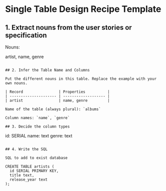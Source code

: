 # Single Table Design Recipe Template

## 1. Extract nouns from the user stories or specification

Nouns:

artist, name, genre
```

## 2. Infer the Table Name and Columns

Put the different nouns in this table. Replace the example with your own nouns.

| Record                | Properties          |
| --------------------- | ------------------- |
| artist                | name, genre         |

Name of the table (always plural): `albums`

Column names: `name`, `genre`

## 3. Decide the column types

```

id: SERIAL
name: text
genre: text
```

## 4. Write the SQL

SQL to add to exist database

CREATE TABLE artists (
  id SERIAL PRIMARY KEY,
  title text,
  release_year text
);




